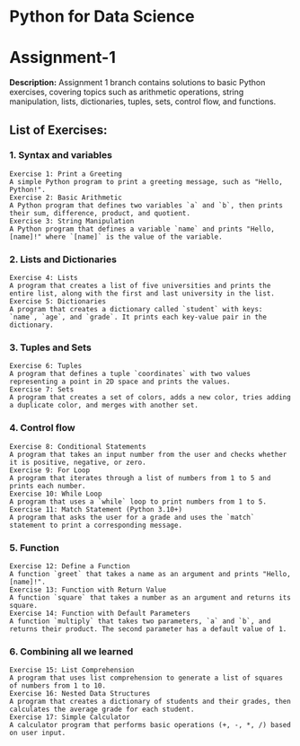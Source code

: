 # Python for Data Science

# Assignment-1
**Description:**
Assignment 1 branch contains solutions to basic Python exercises, covering topics such as arithmetic operations, string manipulation, lists, dictionaries, tuples, sets, control flow, and functions.

## List of Exercises:

### 1. Syntax and variables
    Exercise 1: Print a Greeting
    A simple Python program to print a greeting message, such as "Hello, Python!".
    Exercise 2: Basic Arithmetic
    A Python program that defines two variables `a` and `b`, then prints their sum, difference, product, and quotient.
    Exercise 3: String Manipulation
    A Python program that defines a variable `name` and prints "Hello, [name]!" where `[name]` is the value of the variable.

### 2. Lists and Dictionaries
    Exercise 4: Lists
    A program that creates a list of five universities and prints the entire list, along with the first and last university in the list.
    Exercise 5: Dictionaries
    A program that creates a dictionary called `student` with keys: `name`, `age`, and `grade`. It prints each key-value pair in the dictionary.

### 3. Tuples and Sets
    Exercise 6: Tuples
    A program that defines a tuple `coordinates` with two values representing a point in 2D space and prints the values.
    Exercise 7: Sets
    A program that creates a set of colors, adds a new color, tries adding a duplicate color, and merges with another set.

### 4. Control flow
    Exercise 8: Conditional Statements
    A program that takes an input number from the user and checks whether it is positive, negative, or zero.
    Exercise 9: For Loop
    A program that iterates through a list of numbers from 1 to 5 and prints each number.
    Exercise 10: While Loop
    A program that uses a `while` loop to print numbers from 1 to 5.
    Exercise 11: Match Statement (Python 3.10+)
    A program that asks the user for a grade and uses the `match` statement to print a corresponding message.

### 5. Function
    Exercise 12: Define a Function
    A function `greet` that takes a name as an argument and prints "Hello, [name]!".
    Exercise 13: Function with Return Value
    A function `square` that takes a number as an argument and returns its square.
    Exercise 14: Function with Default Parameters
    A function `multiply` that takes two parameters, `a` and `b`, and returns their product. The second parameter has a default value of 1.

### 6. Combining all we learned
    Exercise 15: List Comprehension
    A program that uses list comprehension to generate a list of squares of numbers from 1 to 10.
    Exercise 16: Nested Data Structures
    A program that creates a dictionary of students and their grades, then calculates the average grade for each student.
    Exercise 17: Simple Calculator
    A calculator program that performs basic operations (+, -, *, /) based on user input.
